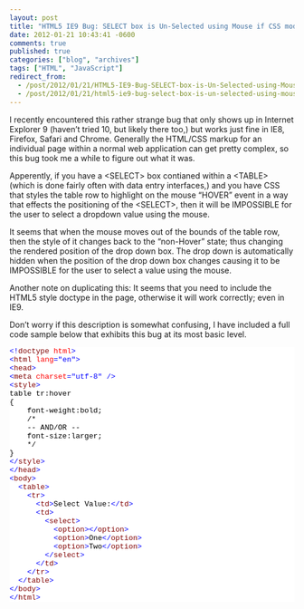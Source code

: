 ```yaml
---
layout: post
title: "HTML5 IE9 Bug: SELECT box is Un-Selected using Mouse if CSS modifies position on hover"
date: 2012-01-21 10:43:41 -0600
comments: true
published: true
categories: ["blog", "archives"]
tags: ["HTML", "JavaScript"]
redirect_from: 
  - /post/2012/01/21/HTML5-IE9-Bug-SELECT-box-is-Un-Selected-using-Mouse-if-CSS-modifies-position-on-hover
  - /post/2012/01/21/html5-ie9-bug-select-box-is-un-selected-using-mouse-if-css-modifies-position-on-hover
---
```

<!-- more -->
<p>I recently encountered this rather strange bug that only shows up in Internet Explorer 9 (haven’t tried 10, but likely there too,) but works just fine in IE8, Firefox, Safari and Chrome. Generally the HTML/CSS markup for an individual page within a normal web application can get pretty complex, so this bug took me a while to figure out what it was.</p>  <p>Apperently, if you have a &lt;SELECT&gt; box contianed within a &lt;TABLE&gt; (which is done fairly often with data entry interfaces,) and you have CSS that styles the table row to highlight on the mouse “HOVER” event in a way that effects the positioning of the &lt;SELECT&gt;, then it will be IMPOSSIBLE for the user to select a dropdown value using the mouse.</p>  <p>It seems that when the mouse moves out of the bounds of the table row, then the style of it changes back to the “non-Hover” state; thus changing the rendered position of the drop down box. The drop down is automatically hidden when the position of the drop down box changes causing it to be IMPOSSIBLE for the user to select a value using the mouse.</p>  <p>Another note on duplicating this: It seems that you need to include the HTML5 style doctype in the page, otherwise it will work correctly; even in IE9.</p>  <p>Don’t worry if this description is somewhat confusing, I have included a full code sample below that exhibits this bug at its most basic level.</p>  <pre class="csharpcode"><span class="kwrd">&lt;!</span><span class="html">doctype</span> <span class="attr">html</span><span class="kwrd">&gt;</span>
<span class="kwrd">&lt;</span><span class="html">html</span> <span class="attr">lang</span><span class="kwrd">=&quot;en&quot;</span><span class="kwrd">&gt;</span>
<span class="kwrd">&lt;</span><span class="html">head</span><span class="kwrd">&gt;</span>
<span class="kwrd">&lt;</span><span class="html">meta</span> <span class="attr">charset</span><span class="kwrd">=&quot;utf-8&quot;</span> <span class="kwrd">/&gt;</span>
<span class="kwrd">&lt;</span><span class="html">style</span><span class="kwrd">&gt;</span>
table tr:hover 
{
    font-weight:bold;
    /*
    -- AND/OR --
    font-size:larger;
    */
}
<span class="kwrd">&lt;/</span><span class="html">style</span><span class="kwrd">&gt;</span>
<span class="kwrd">&lt;/</span><span class="html">head</span><span class="kwrd">&gt;</span>
<span class="kwrd">&lt;</span><span class="html">body</span><span class="kwrd">&gt;</span>
  <span class="kwrd">&lt;</span><span class="html">table</span><span class="kwrd">&gt;</span>
    <span class="kwrd">&lt;</span><span class="html">tr</span><span class="kwrd">&gt;</span>
      <span class="kwrd">&lt;</span><span class="html">td</span><span class="kwrd">&gt;</span>Select Value:<span class="kwrd">&lt;/</span><span class="html">td</span><span class="kwrd">&gt;</span>
      <span class="kwrd">&lt;</span><span class="html">td</span><span class="kwrd">&gt;</span>
        <span class="kwrd">&lt;</span><span class="html">select</span><span class="kwrd">&gt;</span>
          <span class="kwrd">&lt;</span><span class="html">option</span><span class="kwrd">&gt;&lt;/</span><span class="html">option</span><span class="kwrd">&gt;</span>
          <span class="kwrd">&lt;</span><span class="html">option</span><span class="kwrd">&gt;</span>One<span class="kwrd">&lt;/</span><span class="html">option</span><span class="kwrd">&gt;</span>
          <span class="kwrd">&lt;</span><span class="html">option</span><span class="kwrd">&gt;</span>Two<span class="kwrd">&lt;/</span><span class="html">option</span><span class="kwrd">&gt;</span>
        <span class="kwrd">&lt;/</span><span class="html">select</span><span class="kwrd">&gt;</span>
      <span class="kwrd">&lt;/</span><span class="html">td</span><span class="kwrd">&gt;</span>
    <span class="kwrd">&lt;/</span><span class="html">tr</span><span class="kwrd">&gt;</span>
  <span class="kwrd">&lt;/</span><span class="html">table</span><span class="kwrd">&gt;</span>
<span class="kwrd">&lt;/</span><span class="html">body</span><span class="kwrd">&gt;</span>
<span class="kwrd">&lt;/</span><span class="html">html</span><span class="kwrd">&gt;</span></pre>
<style type="text/css">
.csharpcode, .csharpcode pre
{
	font-size: small;
	color: black;
	font-family: consolas, "Courier New", courier, monospace;
	background-color: #ffffff;
	/*white-space: pre;*/
}
.csharpcode pre { margin: 0em; }
.csharpcode .rem { color: #008000; }
.csharpcode .kwrd { color: #0000ff; }
.csharpcode .str { color: #006080; }
.csharpcode .op { color: #0000c0; }
.csharpcode .preproc { color: #cc6633; }
.csharpcode .asp { background-color: #ffff00; }
.csharpcode .html { color: #800000; }
.csharpcode .attr { color: #ff0000; }
.csharpcode .alt 
{
	background-color: #f4f4f4;
	width: 100%;
	margin: 0em;
}
.csharpcode .lnum { color: #606060; }</style>
